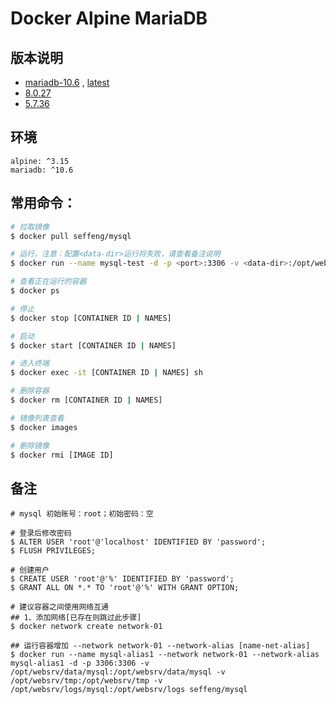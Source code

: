 # Docker Alpine MariaDB

## 版本说明

* [mariadb-10.6](https://github.com/seffeng/docker-mysql/tree/mariadb) , [latest](https://github.com/seffeng/docker-mysql/tree/mariadb)
* [8.0.27](https://github.com/seffeng/docker-mysql/tree/8.0)
* [5.7.36](https://github.com/seffeng/docker-mysql/tree/5.7)

## 环境

```
alpine: ^3.15
mariadb: ^10.6
```

## 常用命令：

```sh
# 拉取镜像
$ docker pull seffeng/mysql

# 运行，注意：配置<data-dir>运行将失败，请查看备注说明
$ docker run --name mysql-test -d -p <port>:3306 -v <data-dir>:/opt/websrv/data/mysql -v <tmp-dir>:/opt/websrv/tmp -v <log-dir>:/opt/websrv/logs seffeng/mysql

# 查看正在运行的容器
$ docker ps

# 停止
$ docker stop [CONTAINER ID | NAMES]

# 启动
$ docker start [CONTAINER ID | NAMES]

# 进入终端
$ docker exec -it [CONTAINER ID | NAMES] sh

# 删除容器
$ docker rm [CONTAINER ID | NAMES]

# 镜像列表查看
$ docker images

# 删除镜像
$ docker rmi [IMAGE ID]
```

## 备注

```shell
# mysql 初始账号：root；初始密码：空

# 登录后修改密码
$ ALTER USER 'root'@'localhost' IDENTIFIED BY 'password';
$ FLUSH PRIVILEGES;

# 创建用户
$ CREATE USER 'root'@'%' IDENTIFIED BY 'password';
$ GRANT ALL ON *.* TO 'root'@'%' WITH GRANT OPTION;
```
```shell
# 建议容器之间使用网络互通
## 1、添加网络[已存在则跳过此步骤]
$ docker network create network-01

## 运行容器增加 --network network-01 --network-alias [name-net-alias]
$ docker run --name mysql-alias1 --network network-01 --network-alias mysql-alias1 -d -p 3306:3306 -v /opt/websrv/data/mysql:/opt/websrv/data/mysql -v /opt/websrv/tmp:/opt/websrv/tmp -v /opt/websrv/logs/mysql:/opt/websrv/logs seffeng/mysql
```
